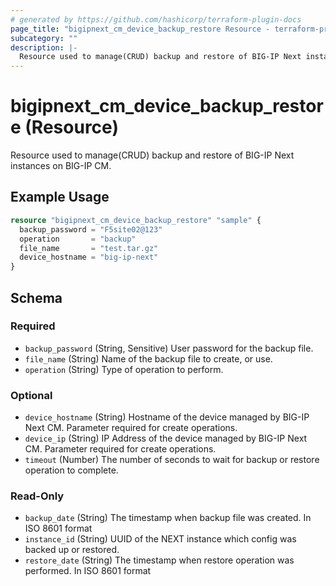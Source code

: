 ```yaml
---
# generated by https://github.com/hashicorp/terraform-plugin-docs
page_title: "bigipnext_cm_device_backup_restore Resource - terraform-provider-bigipnext"
subcategory: ""
description: |-
  Resource used to manage(CRUD) backup and restore of BIG-IP Next instances on BIG-IP CM.
---
```


# bigipnext_cm_device_backup_restore (Resource)

Resource used to manage(CRUD) backup and restore of BIG-IP Next instances on BIG-IP CM.

## Example Usage

```terraform
resource "bigipnext_cm_device_backup_restore" "sample" {
  backup_password = "F5site02@123"
  operation       = "backup"
  file_name       = "test.tar.gz"
  device_hostname = "big-ip-next"
}
```

<!-- schema generated by tfplugindocs -->
## Schema

### Required

- `backup_password` (String, Sensitive) User password for the backup file.
- `file_name` (String) Name of the backup file to create, or use.
- `operation` (String) Type of operation to perform.

### Optional

- `device_hostname` (String) Hostname of the device managed by BIG-IP Next CM.
Parameter required for create operations.
- `device_ip` (String) IP Address of the device managed by BIG-IP Next CM.
Parameter required for create operations.
- `timeout` (Number) The number of seconds to wait for backup or restore operation to complete.

### Read-Only

- `backup_date` (String) The timestamp when backup file was created. In ISO 8601 format
- `instance_id` (String) UUID of the NEXT instance which config was backed up or restored.
- `restore_date` (String) The timestamp when restore operation was performed. In ISO 8601 format
